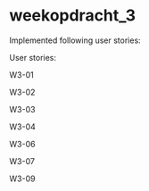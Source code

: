 # weekopdracht_3

Implemented following user stories:

User stories:

W3-01 

W3-02

W3-03

W3-04

W3-06

W3-07

W3-09
